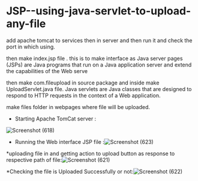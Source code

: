 # JSP--using-java-servlet-to-upload-any-file

add apache tomcat to services then in server and then run it and check the port in which using.

then make index.jsp file . this is to make interface as Java server pages (JSPs) are Java programs that run on a Java application server and extend the capabilities of the Web serve

then make com.fileupload in source package and inside make UploadServlet.java file. Java servlets are Java classes that are designed to respond to HTTP requests in the context of a Web application.

make files folder in webpages where file will be uploaded.

* Starting Apache TomCat server : 

![Screenshot (618)](https://user-images.githubusercontent.com/105808078/216657397-9da62aa9-eab3-4230-8a06-a8f4a9edadcf.png)

* Running the Web interface JSP file :![Screenshot (623)](https://user-images.githubusercontent.com/105808078/216658722-fb7554b1-14ca-4177-9a31-b862aad4fcc6.png)


*uploading file in and getting action to upload button as response to respective path of file:![Screenshot (621)](https://user-images.githubusercontent.com/105808078/216657805-554c89e6-a699-486f-9085-558b740f0fdb.png)

*Checking the file is Uploaded Successfully or not:![Screenshot (622)](https://user-images.githubusercontent.com/105808078/216658020-c57439ec-fe03-4c31-bd1c-b7efdfec1324.png)
